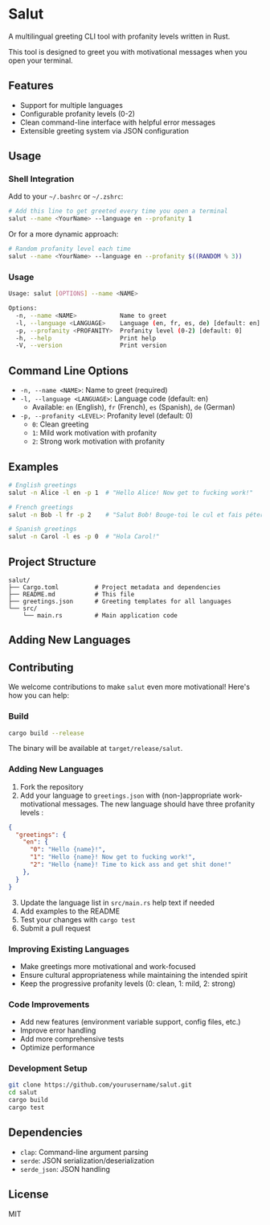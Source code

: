 # Salut

A multilingual greeting CLI tool with profanity levels written in Rust. 

This tool is designed to greet you with motivational messages when you open your terminal.

## Features

- Support for multiple languages
- Configurable profanity levels (0-2)
- Clean command-line interface with helpful error messages
- Extensible greeting system via JSON configuration

## Usage

### Shell Integration

Add to your `~/.bashrc` or `~/.zshrc`:

```bash
# Add this line to get greeted every time you open a terminal
salut --name <YourName> --language en --profanity 1
```

Or for a more dynamic approach:

```bash
# Random profanity level each time
salut --name <YourName> --language en --profanity $((RANDOM % 3))
```

### Usage

```bash
Usage: salut [OPTIONS] --name <NAME>

Options:
  -n, --name <NAME>            Name to greet
  -l, --language <LANGUAGE>    Language (en, fr, es, de) [default: en]
  -p, --profanity <PROFANITY>  Profanity level (0-2) [default: 0]
  -h, --help                   Print help
  -V, --version                Print version
```

## Command Line Options

- `-n, --name <NAME>`: Name to greet (required)
- `-l, --language <LANGUAGE>`: Language code (default: en)
  - Available: `en` (English), `fr` (French), `es` (Spanish), `de` (German)
- `-p, --profanity <LEVEL>`: Profanity level (default: 0)
  - `0`: Clean greeting
  - `1`: Mild work motivation with profanity
  - `2`: Strong work motivation with profanity

## Examples

```bash
# English greetings
salut -n Alice -l en -p 1  # "Hello Alice! Now get to fucking work!"

# French greetings
salut -n Bob -l fr -p 2    # "Salut Bob! Bouge-toi le cul et fais péter le travail!"

# Spanish greetings
salut -n Carol -l es -p 0  # "Hola Carol!"
```

## Project Structure

```
salut/
├── Cargo.toml          # Project metadata and dependencies
├── README.md           # This file
├── greetings.json      # Greeting templates for all languages
└── src/
    └── main.rs         # Main application code
```

## Adding New Languages



## Contributing

We welcome contributions to make `salut` even more motivational! Here's how you can help:

### Build

```bash
cargo build --release
```
The binary will be available at `target/release/salut`.

### Adding New Languages

1. Fork the repository
2. Add your language to `greetings.json` with (non-)appropriate work-motivational messages. The new language should have three profanity levels :

```json
{
  "greetings": {
    "en": {
      "0": "Hello {name}!",
      "1": "Hello {name}! Now get to fucking work!",
      "2": "Hello {name}! Time to kick ass and get shit done!"
    },
  }
}
```
3. Update the language list in `src/main.rs` help text if needed
4. Add examples to the README
5. Test your changes with `cargo test`
6. Submit a pull request

### Improving Existing Languages

- Make greetings more motivational and work-focused
- Ensure cultural appropriateness while maintaining the intended spirit
- Keep the progressive profanity levels (0: clean, 1: mild, 2: strong)

### Code Improvements

- Add new features (environment variable support, config files, etc.)
- Improve error handling
- Add more comprehensive tests
- Optimize performance

### Development Setup

```bash
git clone https://github.com/yourusername/salut.git
cd salut
cargo build
cargo test
```

## Dependencies

- `clap`: Command-line argument parsing
- `serde`: JSON serialization/deserialization
- `serde_json`: JSON handling

## License

MIT